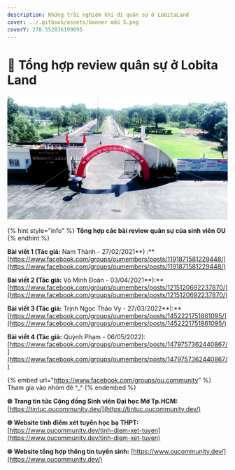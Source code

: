 ```yaml
---
description: Những trải nghiệm khi đi quân sự ở LobitaLand
cover: ../.gitbook/assets/banner mẫu 5.png
coverY: 278.552036199095
---
```


# 🔖 Tổng hợp review quân sự ở Lobita Land

![](<../.gitbook/assets/image (4).png>)

{% hint style="info" %}
**Tổng hợp các bài review quân sự của sinh viên OU**
{% endhint %}

**Bài viết 1 (Tác giả:** Nam Thành - 27/02/2021**) :** [https://www.facebook.com/groups/oumembers/posts/1191871581229448/](https://www.facebook.com/groups/oumembers/posts/1191871581229448/)

**Bài viết 2 (Tác giả:** Võ Minh Đoàn - 03/04/2021**):** [https://www.facebook.com/groups/oumembers/posts/1215120692237870/](https://www.facebook.com/groups/oumembers/posts/1215120692237870/)

**Bài viết 3 (Tác giả:** Trịnh Ngọc Thảo Vy - 27/03/2022**):** [https://www.facebook.com/groups/oumembers/posts/1452221751861095/](https://www.facebook.com/groups/oumembers/posts/1452221751861095/)

**Bài viết 4 (Tác giả:** Quỳnh Phạm - 06/05/2022): [https://www.facebook.com/groups/oumembers/posts/1479757362440867/](https://www.facebook.com/groups/oumembers/posts/1479757362440867/)

{% embed url="https://www.facebook.com/groups/ou.community" %}
Tham gia vào nhóm đê ^\_^
{% endembed %}

**🌐** **Trang tin tức Cộng đồng Sinh viên Đại học Mở Tp.HCM:** [https://tintuc.oucommunity.dev/](https://tintuc.oucommunity.dev/)

**🌐** **Website tính điểm xét tuyển học bạ THPT:** [https://www.oucommunity.dev/tinh-diem-xet-tuyen](https://www.oucommunity.dev/tinh-diem-xet-tuyen)

**🌐** **Website tổng hợp thông tin tuyển sinh:** [https://www.oucommunity.dev/](https://www.oucommunity.dev/)
